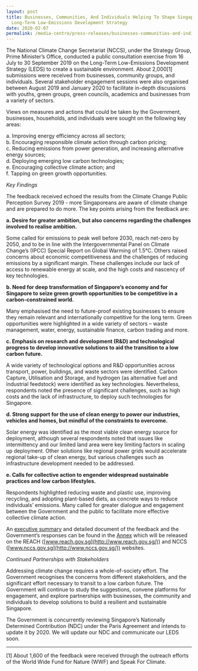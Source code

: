 ```yaml
---
layout: post
title: Businesses, Communities, And Individuals Helping To Shape Singapore’s
  Long-Term Low-Emissions Development Strategy
date: 2020-02-07
permalink: /media-centre/press-releases/businesses-communities-and-individuals-helping-to-shape-singapores-long-term-low-emissions-development-strategy/
---
```

The National Climate Change Secretariat (NCCS), under the Strategy Group, Prime Minister’s Office, conducted a public consultation exercise from 16 July to 30 September 2019 on the Long-Term Low-Emissions Development Strategy (LEDS) to create a sustainable environment. About 2,000[1] submissions were received from businesses, community groups, and individuals. Several stakeholder engagement sessions were also organised between August 2019 and January 2020 to facilitate in-depth discussions with youths, green groups, green councils, academics and businesses from a variety of sectors.

Views on measures and actions that could be taken by the Government, businesses, households, and individuals were sought on the following key areas:

a. Improving energy efficiency across all sectors;  
b. Encouraging responsible climate action through carbon pricing;  
c. Reducing emissions from power generation, and increasing alternative energy sources;  
d. Deploying emerging low carbon technologies;  
e. Encouraging collective climate action; and  
f. Tapping on green growth opportunities.

*Key Findings*  
  
The feedback received echoed the results from the Climate Change Public Perception Survey 2019 - more Singaporeans are aware of climate change and are prepared to do more. The key points arising from the feedback are:  
  
**a. Desire for greater ambition, but also concerns regarding the challenges involved to realise ambition.**

Some called for emissions to peak well before 2030, reach net-zero by 2050, and to be in line with the Intergovernmental Panel on Climate Change’s (IPCC) Special Report on Global Warming of 1.5°C. Others raised concerns about economic competitiveness and the challenges of reducing emissions by a significant margin. These challenges include our lack of access to renewable energy at scale, and the high costs and nascency of key technologies.

**b. Need for deep transformation of Singapore’s economy and for Singapore to seize green growth opportunities to be competitive in a carbon-constrained world.**
  
Many emphasised the need to future-proof existing businesses to ensure they remain relevant and internationally competitive for the long term. Green opportunities were highlighted in a wide variety of sectors – waste management, water, energy, sustainable finance, carbon trading and more.  
  
**c. Emphasis on research and development (R&D) and technological progress to develop innovative solutions to aid the transition to a low carbon future.**

A wide variety of technological options and R&D opportunities across transport, power, buildings, and waste sectors were identified. Carbon Capture, Utilisation and Storage, and hydrogen (as alternative fuel and industrial feedstock) were identified as key technologies. Nevertheless, respondents noted the presence of significant challenges, such as high costs and the lack of infrastructure, to deploy such technologies for Singapore.  
  
**d. Strong support for the use of clean energy to power our industries, vehicles and homes, but mindful of the constraints to overcome.**

Solar energy was identified as the most viable clean energy source for deployment, although several respondents noted that issues like intermittency and our limited land area were key limiting factors in scaling up deployment. Other solutions like regional power grids would accelerate regional take-up of clean energy, but various challenges such as infrastructure development needed to be addressed.

**e. Calls for collective action to engender widespread sustainable practices and low carbon lifestyles.**
  
Respondents highlighted reducing waste and plastic use, improving recycling, and adopting plant-based diets, as concrete ways to reduce individuals’ emissions. Many called for greater dialogue and engagement between the Government and the public to facilitate more effective collective climate action.

An [executive summary](https://www.nccs.gov.sg/public-consultation/response-to-feedback-on-singapore's-long-term-low-emissions-development-strategy/) and detailed document of the feedback and the Government’s responses can be found in the  [Annex](https://www.nccs.gov.sg/files/docs/default-source/default-document-library/annex-for-singapore's-leds-public-consultation-response-(final).pdf)  which will be released on the REACH ([www.reach.gov.sg](http://www.reach.gov.sg/)) and NCCS ([www.nccs.gov.sg](http://www.nccs.gov.sg/)) websites. 

_Continued Partnerships with Stakeholders_

Addressing climate change requires a whole-of-society effort. The Government recognises the concerns from different stakeholders, and the significant effort necessary to transit to a low carbon future. The Government will continue to study the suggestions, convene platforms for engagement, and explore partnerships with businesses, the community and individuals to develop solutions to build a resilient and sustainable Singapore.

The Government is concurrently reviewing Singapore’s Nationally Determined Contribution (NDC) under the Paris Agreement and intends to update it by 2020. We will update our NDC and communicate our LEDS soon.

  
----------

[1] About 1,600 of the feedback were received through the outreach efforts of the World Wide Fund for Nature (WWF) and Speak For Climate.